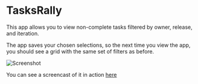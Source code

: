 TasksRally
===============

This app allows you to view non-complete tasks filtered by owner, release, and iteration.

The app saves your chosen selections, so the next time you view the app, you should see a grid with the same set of filters as before.

![Screenshot](https://raw.github.com/RallyCommunity/TasksRally/master/deploy/Screenshot.png)

You can see a screencast of it in action [here](http://www.screencast.com/t/fe3xaN1d)